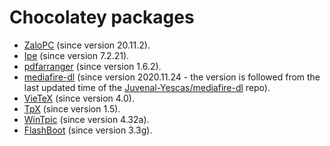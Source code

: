 # Chocolatey packages

* [ZaloPC](https://chocolatey.org/packages/zalopc/) (since version 20.11.2). 
* [Ipe](https://chocolatey.org/packages/Ipe/) (since version 7.2.21).
* [pdfarranger](https://chocolatey.org/packages/pdfarranger) (since version 1.6.2).
* [mediafire-dl](https://chocolatey.org/packages/mediafire-dl) (since version 2020.11.24 - the version is followed from the last updated time of the [Juvenal-Yescas/mediafire-dl](https://github.com/Juvenal-Yescas/mediafire-dl) repo).
* [VieTeX](https://chocolatey.org/packages/vietex) (since version 4.0).
* [TpX](https://chocolatey.org/packages/tpx) (since version 1.5).
* [WinTpic](https://chocolatey.org/packages/wintpic) (since version 4.32a).
* [FlashBoot](https://www.prime-expert.com/flashboot/) (since version 3.3g).
